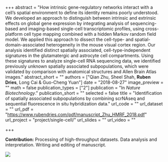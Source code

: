 +++
abstract = "How intrinsic gene-regulatory networks interact with a cell’s spatial environment to define its identity remains poorly understood. We developed an approach to distinguish between intrinsic and extrinsic effects on global gene expression by integrating analysis of sequencing-based and imaging-based single-cell transcriptomic profiles, using cross-platform cell type mapping combined with a hidden Markov random field model. We applied this approach to dissect the cell-type- and spatial-domain-associated heterogeneity in the mouse visual cortex region. Our analysis identified distinct spatially associated, cell-type-independent signatures in the glutamatergic and astrocyte cell compartments. Using these signatures to analyze single-cell RNA sequencing data, we identified previously unknown spatially associated subpopulations, which were validated by comparison with anatomical structures and Allen Brain Atlas images."
abstract_short = ""
authors = ["Qian Zhu, Sheel Shah, **Ruben Dries**, Long Cai & Guo-Cheng Yuan"]
date = "2018-08-27"
image_preview = ""
math = false
publication_types = ["2"]
publication = "In *Nature Biotechnology*."
publication_short = ""
selected = false
title = "Identification of spatially associated subpopulations by combining scrNAseq and sequential fluorescence in situ hybridization data."
url_code = ""
url_dataset = ""
url_pdf = "https://www.rubendries.com/pdf/manuscript_Zhu_HMRF_2018.pdf"
url_project = "project/single-cell/"
url_slides = ""
url_video = ""

+++

**Contribution:** Processing of high-throughput datasets. Data analysis and interpretation. Writing and editing of manuscript.


![](/img/summary_HMRF_Zhu.png)